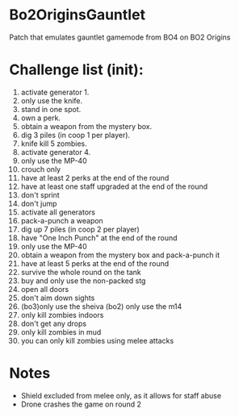 # Bo2OriginsGauntlet
Patch that emulates gauntlet gamemode from BO4 on BO2 Origins

# Challenge list (init):
1. activate generator 1.
2. only use the knife.
3. stand in one spot.
4. own a perk.
5. obtain a weapon from the mystery box.
6. dig 3 piles (in coop 1 per player).
7. knife kill 5 zombies.
8. activate generator 4.
9. only use the MP-40
10. crouch only
11. have at least 2 perks at the end of the round
12. have at least one staff upgraded at the end of the round
13. don't sprint
14. don't jump
15. activate all generators
16. pack-a-punch a weapon
17. dig up 7 piles (in coop 2 per player)
18. have "One Inch Punch" at the end of the round
19. only use the MP-40 
20. obtain a weapon from the mystery box and pack-a-punch it
21. have at least 5 perks at the end of the round
22. survive the whole round on the tank
23. buy and only use the non-packed stg
24. open all doors
25. don't aim down sights
26. (bo3)only use the sheiva (bo2) only use the m14
27. only kill zombies indoors
28. don't get any drops
29. only kill zombies in mud
30. you can only kill zombies using melee attacks 

# Notes
- Shield excluded from melee only, as it allows for staff abuse
- Drone crashes the game on round 2